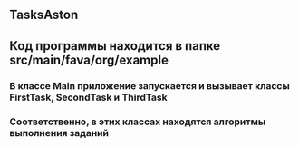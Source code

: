 ## TasksAston
## **Код программы находится в папке src/main/fava/org/example**
### **В классе Main приложение запускается и вызывает классы FirstTask, SecondTask и ThirdTask**
### **Соответственно, в этих классах находятся алгоритмы выполнения заданий**
